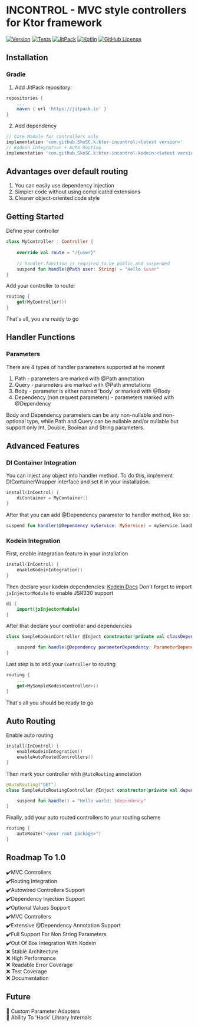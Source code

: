 # INCONTROL - MVC style controllers for Ktor framework

[![Version](https://img.shields.io/badge/version-indev-green)]()
[![Tests](https://github.com/SkoSC/ktor-incontrol/workflows/Tests/badge.svg)]()
[![JitPack](https://jitpack.io/v/SkoSC/ktor-incontrol.svg)](https://jitpack.io/#SkoSC/ktor-incontrol)
[![Kotlin](https://img.shields.io/badge/kotlin-1.4.10-blue.svg?logo=kotlin)](http://kotlinlang.org)
[![GitHub License](https://img.shields.io/badge/license-Apache%20License%202.0-blue.svg?style=flat)](http://www.apache.org/licenses/LICENSE-2.0)

## Installation

### Gradle

1. Add JitPack repository:

```groovy
repositories {
    ...
    maven { url 'https://jitpack.io' }
}
```

2. Add dependency

```groovy
// Core Module for controllers only
implementation 'com.github.SkoSC.k:ktor-incontrol:<latest version>'
// Kodein Integration + Auto Routing
implementation 'com.github.SkoSC.k:ktor-incontrol-kodein:<latest version>'
```

## Advantages over default routing

1. You can easily use dependency injection
2. Simpler code without using complicated extensions
3. Cleaner object-oriented code style

## Getting Started

Define your controller

```kotlin
class MyController : Controller {
    
    override val route = "/{user}"
    
    // handler function is required to be public and suspended
    suspend fun handle(@Path user: String) = "Hello $user"
}
```

Add your controller to router

```kotlin
routing {
    get(MyController())
}
```

That's all, you are ready to go

## Handler Functions

### Parameters

There are 4 types of handler parameters supported at he monent

1. Path - parameters are marked with @Path annotation
2. Query - parameters are marked with @Path annotations
3. Body - parameter is either named 'body' or marked with @Body
4. Dependency (non request parameters) - parameters marked with @Dependency

Body and Dependency parameters can be any non-nullable and non-optional type, while Path and Query can be nullable
and/or nullable but support only Int, Double, Boolean and String parameters.

## Advanced Features

### DI Container Integration

You can inject any object into handler method. To do this, implement DIContainerWrapper interface and set it in your
installation.

```kotlin
install(InControl) {
    diContainer = MyContainer()
}
```

After that you can add @Dependency parameter to handler method, like so:

```kotlin
suspend fun handler(@Dependency myService: MyService) = myService.loadData() 
```

### Kodein Integration

First, enable integration feature in your installation

```kotlin
install(InControl) {
    enableKodeinIntegration()
}
```

Then declare your kodein dependencies: [Kodein Docs](https://docs.kodein.org/kodein-di/7.2/framework/ktor.html)
Don't forget to import `jxInjectorModule` to enable JSR330 support

```kotlin
di {
    import(jxInjectorModule)
}
```

After that declare your controller and dependencies

```kotlin
class SampleKodeinController @Inject constructor(private val classDependency: ClassDependency) : Controller {

    suspend fun handle(@Dependency parameterDependency: ParameterDependency, @Dependency call: ApplicationCall) = ...
}
```

Last step is to add your `Controller` to routing

```kotlin
routing {
    ...
    get<MySampleKodeinController>()
}
```

That's all you should be ready to go

## Auto Routing

Enable auto routing

```kotlin
install(InControl) {
    enableKodeinIntegration()
    enableAutoRoutedControllers()
}
```

Then mark your controller with `@AutoRouting` annotation

```kotlin
@AutoRouting("GET")
class SampleAutoRoutingController @Inject constructor(private val dependency: SampleDependency): Controller {

    suspend fun handle() = "Hello world: $dependency"
}
```

Finally, add your auto routed controllers to your routing scheme

```kotlin
routing {
    autoRoute("<your root package>")
}
```

## Roadmap To 1.0

✔️MVC Controllers  
✔️Routing Integration  
✔️Autowired Controllers Support  
✔️Dependency Injection Support  
✔️Optional Values Support  
✔️MVC Controllers  
✔️Extensive @Dependency Annotation Support  
✔️Full Support For Non String Parameters  
✔️Out Of Box Integration With Kodein  
❌   Stable Architecture  
❌   High Performance    
❌   Readable Error Coverage    
❌   Test Coverage  
❌   Documentation  

## Future

🚀   Custom Parameter Adapters  
🚀   Ability To 'Hack' Library Internals  

[Kodein Docs]: https://docs.kodein.org/kodein-di/7.2/framework/ktor.html